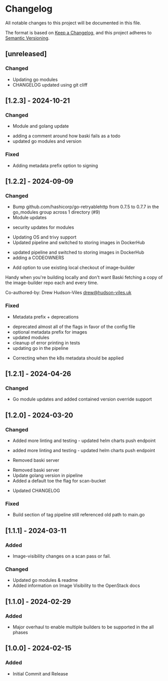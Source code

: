 # Changelog

All notable changes to this project will be documented in this file.

The format is based on [Keep a Changelog](https://keepachangelog.com/en/1.0.0/),
and this project adheres to [Semantic Versioning](https://semver.org/spec/v2.0.0.html).
## [unreleased]

### Changed


- Updating go modules
- CHANGELOG updated using git cliff


## [1.2.3] - 2024-10-21

### Changed


- Module and golang update

* adding a comment around how baski fails as a todo
* updated go modules and version


### Fixed


- Adding metadata prefix option to signing


## [1.2.2] - 2024-09-09

### Changed


- Bump github.com/hashicorp/go-retryablehttp from 0.7.5 to 0.7.7 in the go_modules group across 1 directory (#9)
- Module updates

* security updates for modules
- Updating OS and trivy support
- Updated pipeline and switched to storing images in DockerHub

* updated pipeline and switched to storing images in DockerHub
* adding a CODEOWNERS
- Add option to use existing local checkout of image-builder

Handy when you're building locally and don't want Baski fetching a copy
of the image-builder repo each and every time.

Co-authored-by: Drew Hudson-Viles <drew@hudson-viles.uk>


### Fixed


- Metadata prefix + deprecations

* deprecated almost all of the flags in favor of the config file
* optional metadata prefix for images
* updated modules
* cleanup of error printing in tests
* updating go in the pipeline
- Correcting when the k8s metadata should be applied


## [1.2.1] - 2024-04-26

### Changed


- Go module updates and added contained version override support


## [1.2.0] - 2024-03-20

### Changed


- Added more linting and testing - updated helm charts push endpoint

* added more linting and testing - updated helm charts push endpoint
- Removed baski server

* Removed baski server
* Update golang version in pipeline
* Added a default toe the flag for scan-bucket
- Updated CHANGELOG


### Fixed


- Build section of tag pipeline still referenced old path to main.go


## [1.1.1] - 2024-03-11

### Added


- Image-visibility changes on a scan pass or fail.


### Changed


- Updated go modules & readme
- Added information on Image Visibility to the OpenStack docs


## [1.1.0] - 2024-02-29

### Added


- Major overhaul to enable multiple builders to be supported in the all phases


## [1.0.0] - 2024-02-15

### Added


- Initial Commit and Release


